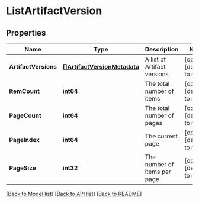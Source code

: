 # ListArtifactVersion

## Properties
Name | Type | Description | Notes
------------ | ------------- | ------------- | -------------
**ArtifactVersions** | [**[]ArtifactVersionMetadata**](ArtifactVersionMetadata.md) | A list of Artifact versions | [optional] [default to null]
**ItemCount** | **int64** | The total number of items | [optional] [default to null]
**PageCount** | **int64** | The total number of pages | [optional] [default to null]
**PageIndex** | **int64** | The current page | [optional] [default to null]
**PageSize** | **int32** | The number of items per page | [optional] [default to null]

[[Back to Model list]](../README.md#documentation-for-models) [[Back to API list]](../README.md#documentation-for-api-endpoints) [[Back to README]](../README.md)

